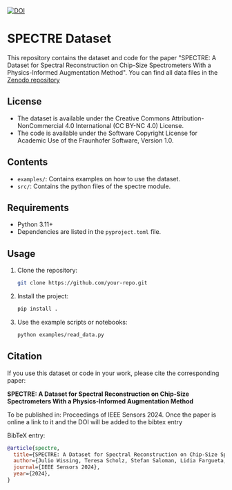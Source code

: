 [![DOI](https://zenodo.org/badge/DOI/10.5281/zenodo.13941490.svg)](https://doi.org/10.5281/zenodo.13941490)


# SPECTRE Dataset

This repository contains the dataset and code for the paper "SPECTRE: A Dataset for Spectral Reconstruction on Chip-Size Spectrometers With a Physics-Informed Augmentation Method".
You can find all data files in the [Zenodo repository](https://zenodo.org/records/13941490)


## License
- The dataset is available under the Creative Commons Attribution-NonCommercial 4.0 International (CC BY-NC 4.0) License.
- The code is available under the Software Copyright License for Academic Use of the Fraunhofer Software, Version 1.0.

## Contents
- `examples/`: Contains examples on how to use the dataset.
- `src/`: Contains the python files of the spectre module.

## Requirements
- Python 3.11+
- Dependencies are listed in the `pyproject.toml` file.

## Usage
1. Clone the repository:
   ```bash
   git clone https://github.com/your-repo.git
   ```
2. Install the project:
   ```bash
   pip install .
   ```
3. Use the example scripts or notebooks:
   ```bash
   python examples/read_data.py
   ```

## Citation
If you use this dataset or code in your work, please cite the corresponding paper:

**SPECTRE: A Dataset for Spectral Reconstruction on Chip-Size Spectrometers With a Physics-Informed Augmentation Method**

To be published in: Proceedings of IEEE Sensors 2024. Once the paper is online a link to it and the DOI will be added to the bibtex entry


BibTeX entry:

```bibtex
@article{spectre,
  title={SPECTRE: A Dataset for Spectral Reconstruction on Chip-Size Spectrometers With a Physics-Informed Augmentation Method},
  author={Julio Wissing, Teresa Scholz, Stefan Saloman, Lidia Fargueta, Stephan Junger, Alessio Stefani, Wladimir Tschekalinskij, Stephan Scheele3, Ute Schmid},
  journal={IEEE Sensors 2024},
  year={2024},
}
```
